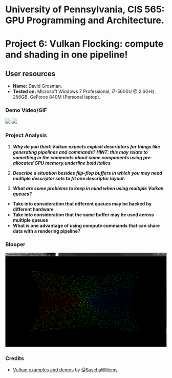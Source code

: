 # University of Pennsylvania, CIS 565: GPU Programming and Architecture.
Project 6: Vulkan Flocking: compute and shading in one pipeline!
===============

## User resources
- **Name:** David Grosman.
- **Tested on:** Microsoft Windows 7 Professional, i7-5600U @ 2.6GHz, 256GB, GeForce 840M (Personal laptop).

### Demo Video/GIF

![](img/Preview.gif)
![](img/PreviewTwo.gif)

### Project Analysis

1. __***Why do you think Vulkan expects explicit descriptors for things like generating pipelines and commands? HINT: this may relate to something in the comments about some components using pre-allocated GPU memory.underline bold italics***__

2. __***Describe a situation besides flip-flop buffers in which you may need multiple descriptor sets to fit one descriptor layout.***__

3. __***What are some problems to keep in mind when using multiple Vulkan queues?***__
 * **Take into consideration that different queues may be backed by different hardware**
 * **Take into consideration that the same buffer may be used across multiple queues**
 * **What is one advantage of using compute commands that can share data with a rendering pipeline?**

### Blooper
![](img/Centrifuge.gif)

### Credits

* [Vulkan examples and demos](https://github.com/SaschaWillems/Vulkan) by [@SaschaWillems](https://github.com/SaschaWillems)
